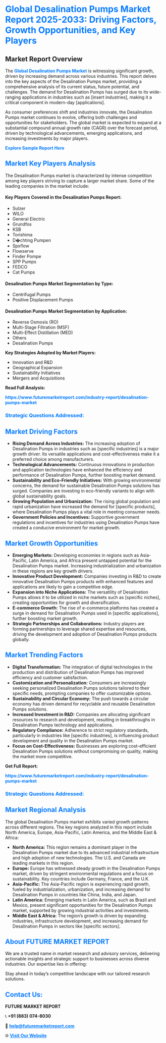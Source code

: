 <h1 style="color: #007BFF;">Global Desalination Pumps Market Report 2025-2033: Driving Factors, Growth Opportunities, and Key Players</h1>

<section id="overview">
<h2>Market Report Overview</h2>
<p>The <a href="https://www.futuremarketreport.com/industry-report/desalination-pumps-market" style="color: #007BFF; text-decoration: none;"><strong>Global Desalination Pumps Market</strong></a> is witnessing significant growth, driven by increasing demand across various industries. This report delves into the key aspects of the Desalination Pumps market, providing a comprehensive analysis of its current status, future potential, and challenges. The demand for Desalination Pumps has surged due to its wide-ranging applications in industries such as [insert industries], making it a critical component in modern-day [applications].</p>
<p>As consumer preferences shift and industries innovate, the Desalination Pumps market continues to evolve, offering both challenges and opportunities for stakeholders. The global market is expected to expand at a substantial compound annual growth rate (CAGR) over the forecast period, driven by technological advancements, emerging applications, and increasing investments by major players.</p>
</section>

<section id="overview">
<p><a href="https://www.futuremarketreport.com/request-sample/reportId=128666" style="color: #007BFF; text-decoration: none;"><strong>Explore Sample Report Here</strong></a></p>
</section>

<section id="key-players">
<h2 style="color: #007BFF;">Market Key Players Analysis</h2>
<p>The Desalination Pumps market is characterized by intense competition among key players striving to capture a larger market share. Some of the leading companies in the market include:</p>
<h4>Key Players Covered in the Desalination Pumps Report:</h4>
<ul><li>Sulzer</li><li>WILO</li><li>General Electric</li><li>Grundfos</li><li>KSB</li><li>Torishima</li><li>D�chting Pumpen</li><li>Spxflow</li><li>Flowserve</li><li>Finder Pompe</li><li>SPP Pumps</li><li>FEDCO</li><li>Cat Pumps</li></ul>
<h4>Desalination Pumps Market Segmentation by Type:</h4>
<ul><li>Centrifugal Pumps</li><li>Positive Displacement Pumps</li></ul>

<h4>Desalination Pumps Market Segmentation by Application:</h4>
<ul><li>Reverse Osmosis (RO)</li><li>Multi-Stage Filtration (MSF)</li><li>Multi-Effect Distillation (MED)</li><li>Others</li><li>Desalination Pumps</li></ul>
<p><strong>Key Strategies Adopted by Market Players:</strong></p>
<ul>
<li>Innovation and R&D</li>
<li>Geographical Expansion</li>
<li>Sustainability Initiatives</li>
<li>Mergers and Acquisitions</li>
</ul>
</section>

<section>
<p><strong>Read Full Analysis: </strong></p><a href="https://www.futuremarketreport.com/industry-report/desalination-pumps-market" style="color: #007BFF; text-decoration: none;"><strong>https://www.futuremarketreport.com/industry-report/desalination-pumps-market</strong></a>
<h3 style="color: #007BFF;">Strategic Questions Addressed:</h3>
</section>

<section id="driving-factors">
<h2 style="color: #007BFF;">Market Driving Factors</h2>
<ul>
<li><strong>Rising Demand Across Industries:</strong> The increasing adoption of Desalination Pumps in industries such as [specific industries] is a major growth driver. Its versatile applications and cost-effectiveness make it a preferred choice among manufacturers.</li>
<li><strong>Technological Advancements:</strong> Continuous innovations in production and application technologies have enhanced the efficiency and performance of Desalination Pumps, further boosting market demand.</li>
<li><strong>Sustainability and Eco-Friendly Initiatives:</strong> With growing environmental concerns, the demand for sustainable Desalination Pumps solutions has surged. Companies are investing in eco-friendly variants to align with global sustainability goals.</li>
<li><strong>Growing Population and Urbanization:</strong> The rising global population and rapid urbanization have increased the demand for [specific products], where Desalination Pumps plays a vital role in meeting consumer needs.</li>
<li><strong>Government Policies and Incentives:</strong> Supportive government regulations and incentives for industries using Desalination Pumps have created a conducive environment for market growth.</li>
</ul>
</section>

<section id="growth-opportunities">
<h2 style="color: #007BFF;">Market Growth Opportunities</h2>
<ul>
<li><strong>Emerging Markets:</strong> Developing economies in regions such as Asia-Pacific, Latin America, and Africa present untapped potential for the Desalination Pumps market. Increasing industrialization and urbanization in these regions are key growth drivers.</li>
<li><strong>Innovative Product Development:</strong> Companies investing in R&D to create innovative Desalination Pumps products with enhanced features and applications are likely to gain a competitive edge.</li>
<li><strong>Expansion into Niche Applications:</strong> The versatility of Desalination Pumps allows it to be utilized in niche markets such as [specific niches], creating opportunities for growth and diversification.</li>
<li><strong>E-commerce Growth:</strong> The rise of e-commerce platforms has created a surge in demand for Desalination Pumps used in [specific applications], further boosting market growth.</li>
<li><strong>Strategic Partnerships and Collaborations:</strong> Industry players are forming partnerships to leverage shared expertise and resources, driving the development and adoption of Desalination Pumps products globally.</li>
</ul>
</section>

<section id="trending-factors">
<h2 style="color: #007BFF;">Market Trending Factors</h2>
<ul>
<li><strong>Digital Transformation:</strong> The integration of digital technologies in the production and distribution of Desalination Pumps has improved efficiency and customer satisfaction.</li>
<li><strong>Customization and Personalization:</strong> Consumers are increasingly seeking personalized Desalination Pumps solutions tailored to their specific needs, prompting companies to offer customizable options.</li>
<li><strong>Sustainability and Circular Economy:</strong> The push towards a circular economy has driven demand for recyclable and reusable Desalination Pumps solutions.</li>
<li><strong>Increased Investment in R&D:</strong> Companies are allocating significant resources to research and development, resulting in breakthroughs in Desalination Pumps technology and applications.</li>
<li><strong>Regulatory Compliance:</strong> Adherence to strict regulatory standards, particularly in industries like [specific industries], is influencing product development and quality in the Desalination Pumps market.</li>
<li><strong>Focus on Cost-Effectiveness:</strong> Businesses are exploring cost-efficient Desalination Pumps solutions without compromising on quality, making the market more competitive.</li>
</ul>
</section>

<section>
<p><strong>Get Full Report: </strong></p><a href="https://www.futuremarketreport.com/industry-report/desalination-pumps-market" style="color: #007BFF; text-decoration: none;"><strong>https://www.futuremarketreport.com/industry-report/desalination-pumps-market</strong></a>
<h3 style="color: #007BFF;">Strategic Questions Addressed:</h3>
</section>


<section id="regional-analysis">
<h2 style="color: #007BFF;">Market Regional Analysis</h2>
<p>The global Desalination Pumps market exhibits varied growth patterns across different regions. The key regions analyzed in this report include North America, Europe, Asia-Pacific, Latin America, and the Middle East & Africa:</p>
<ul>
<li><strong>North America:</strong> This region remains a dominant player in the Desalination Pumps market due to its advanced industrial infrastructure and high adoption of new technologies. The U.S. and Canada are leading markets in this region.</li>
<li><strong>Europe:</strong> Europe has witnessed steady growth in the Desalination Pumps market, driven by stringent environmental regulations and a focus on sustainability. Key countries include Germany, France, and the U.K.</li>
<li><strong>Asia-Pacific:</strong> The Asia-Pacific region is experiencing rapid growth, fueled by industrialization, urbanization, and increasing demand for Desalination Pumps in countries like China, India, and Japan.</li>
<li><strong>Latin America:</strong> Emerging markets in Latin America, such as Brazil and Mexico, present significant opportunities for the Desalination Pumps market, supported by growing industrial activities and investments.</li>
<li><strong>Middle East & Africa:</strong> The region’s growth is driven by expanding industries, infrastructure development, and increasing demand for Desalination Pumps in sectors like [specific sectors].</li>
</ul>
</section>

<footer>
<h2 style="color: #007BFF;">About FUTURE MARKET REPORT</h2>
<p>We are a trusted name in market research and advisory services, delivering actionable insights and strategic support to businesses across diverse industries. Our expertise lies in offering:</p>

<p>Stay ahead in today’s competitive landscape with our tailored research solutions.</p>

<h2 style="color: #007BFF;">Contact Us:</h2>
<p><strong>FUTURE MARKET REPORT</strong></p>
<p>📞 <strong>+91 (883) 074-8030</strong></p>
<p>📧 <strong><a href="mailto:help@futuremarketreport.com" style="color: #007BFF;">help@futuremarketreport.com</a></strong></p>
<p>🌐 <strong><a href="https://www.futuremarketreport.com/" style="color: #007BFF;">Visit Our Website</a></strong></p>
</footer>